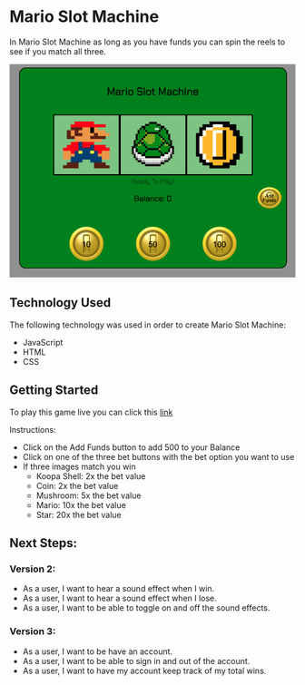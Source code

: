 # Mario Slot Machine 

In Mario Slot Machine as long as you have funds you can spin the reels to see if you match all three.

![Mario Slot Machine](/slotPic/slot-machine-image.png)

## Technology Used
The following technology was used in order to create Mario Slot Machine:
- JavaScript
- HTML
- CSS

## Getting Started
To play this game live you can click this [link](https://rbeck19.github.io/slot-machine-project/)

Instructions:
- Click on the Add Funds button to add 500 to your Balance
- Click on one of the three bet buttons with the bet option you want to use
- If three images match you win
    - Koopa Shell: 2x the bet value
    - Coin: 2x the bet value
    - Mushroom: 5x the bet value
    - Mario: 10x the bet value
    - Star: 20x the bet value

## Next Steps:

### Version 2:
- As a user, I want to hear a sound effect when I win.
- As a user, I want to hear a sound effect when I lose.
- As a user, I want to be able to toggle on and off the sound effects.

### Version 3:
- As a user, I want to be have an account.
- As a user, I want to be able to sign in and out of the account.
- As a user, I want to have my account keep track of my total wins. 
